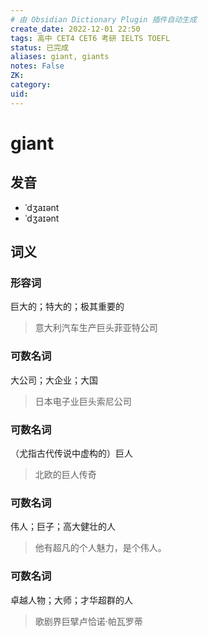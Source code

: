 ```yaml
---
# 由 Obsidian Dictionary Plugin 插件自动生成
create_date: 2022-12-01 22:50
tags: 高中 CET4 CET6 考研 IELTS TOEFL
status: 已完成 
aliases: giant, giants
notes: False
ZK: 
category: 
uid: 
---
```


# giant

## 发音

- ˈdʒaɪənt
- ˈdʒaɪənt

## 词义

### 形容词

巨大的；特大的；极其重要的

> 意大利汽车生产巨头菲亚特公司

### 可数名词

大公司；大企业；大国

> 日本电子业巨头索尼公司

### 可数名词

（尤指古代传说中虚构的）巨人

> 北欧的巨人传奇

### 可数名词

伟人；巨子；高大健壮的人

> 他有超凡的个人魅力，是个伟人。

### 可数名词

卓越人物；大师；才华超群的人

> 歌剧界巨擘卢恰诺·帕瓦罗蒂



